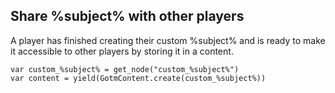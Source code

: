 ## Share %subject% with other players

A player has finished creating their custom %subject% and is ready to make it accessible to other players by storing it in a content.

```gdscript
var custom_%subject% = get_node("custom_%subject%")
var content = yield(GotmContent.create(custom_%subject%))
```
